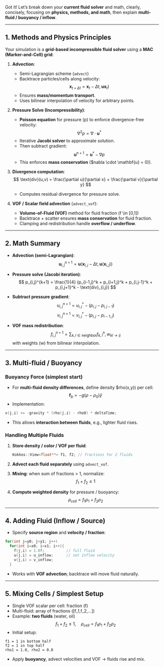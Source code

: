 Got it! Let’s break down your **current fluid solver** and math, clearly, concisely, focusing on **physics, methods, and math**, then explain **multi-fluid / buoyancy / inflow**.

---

## **1. Methods and Physics Principles**

Your simulation is a **grid-based incompressible fluid solver** using a **MAC (Marker-and-Cell) grid**:

1. **Advection**:

   * Semi-Lagrangian scheme (`advect`)
   * Backtrace particles/cells along velocity:
$$
     \mathbf{x}_{t+\Delta t} = \mathbf{x}_t - \Delta t , \mathbf{u} \mathbf{x}_t)
$$
   * Ensures **mass/momentum transport**.
   * Uses bilinear interpolation of velocity for arbitrary points.

2. **Pressure Solve (Incompressibility)**:

   * **Poisson equation** for pressure (p) to enforce divergence-free velocity:
$$
     \nabla^2 p = \nabla \cdot \mathbf{u}^*
$$
   * Iterative **Jacobi solver** to approximate solution.
   * Then subtract gradient:
$$
     \mathbf{u}^{n+1} = \mathbf{u}^* - \nabla p
$$
   * This enforces **mass conservation** ($nabla \cdot \mathbf{u} = 0)).

3. **Divergence computation**:
$$
\text{div}(u,v) = \frac{\partial u}{\partial x} + \frac{\partial v}{\partial y}
$$

   * Computes residual divergence for pressure solve.

4. **VOF / Scalar field advection** (`advect_vof`):

   * **Volume-of-Fluid (VOF)** method for fluid fraction (f \in [0,1])
   * Backtrace + scatter ensures **mass conservation** for fluid fraction.
   * Clamping and redistribution handle **overflow / underflow**.

---

## **2. Math Summary**

* **Advection (semi-Lagrangian)**:
$$
\mathbf{u}_{i,j}^{n+1} = \mathbf{u}( \mathbf{x}_{i,j} - \Delta t , \mathbf{u} (\mathbf{x}_{i,j}))
$$

* **Pressure solve (Jacobi iteration)**:
$$
  p_{i,j}^{k+1} = \frac{1}{4} (p_{i-1,j}^k + p_{i+1,j}^k + p_{i,j-1}^k + p_{i,j+1}^k - \text{div}_{i,j})
$$

* **Subtract pressure gradient**:
$$
  u_{i,j}^{n+1} = u_{i,j}^{*} - (p_{i,j} - p_{i,j-1})
$$
$$
  v_{i,j}^{n+1} = v_{i,j}^{*} - (p_{i,j} - p_{i-1,j})
$$

* **VOF mass redistribution**:
$$
  f_{i,j}^{n+1} = \sum_{k,l \in \text{neighbor}} f_{k,l}^{n} , w_{kl\rightarrow ij}
$$
  with weights (w) from bilinear interpolation.

---

## **3. Multi-fluid / Buoyancy**

### **Buoyancy Force (simplest start)**

* For **multi-fluid density differences**, define density $rho(x,y)) per cell:
$$
\mathbf{f}_b = - g (\rho - \rho_0) \hat{y}
$$
* Implementation:

```cpp
v(j,i) += -gravity * (rho(j,i) - rho0) * deltaTime;
```

* This allows **interaction between fluids**, e.g., lighter fluid rises.

### **Handling Multiple Fluids**

1. **Store density / color / VOF per fluid**:

   ```cpp
   Kokkos::View<float**> f1, f2; // fractions for 2 fluids
   ```
2. **Advect each fluid separately** using `advect_vof`.
3. **Mixing**: when sum of fractions > 1, normalize:
$$
   f_1 + f_2 \le 1
$$
4. **Compute weighted density** for pressure / buoyancy:
$$
   \rho_{cell} = f_1 \rho_1 + f_2 \rho_2
$$

---

## **4. Adding Fluid (Inflow / Source)**

* Specify **source region** and **velocity / fraction**:

```cpp
for(int j=y0; j<y1; j++)
  for(int i=x0; i<x1; i++){
    f(j,i) = 1.0f;          // full fluid
    u(j,i) = u_inflow;      // set inflow velocity
    v(j,i) = v_inflow;
  }
```

* Works with **VOF advection**; backtrace will move fluid naturally.

---

## **5. Mixing Cells / Simplest Setup**

* Single VOF scalar per cell: fraction (f)
* Multi-fluid: array of fractions ([f_1,f_2,...])
* Example: **two fluids** (water, oil)
$$
  f_1 + f_2 \le 1, \quad \rho_{cell} = f_1 \rho_1 + f_2 \rho_2
$$
* Initial setup:

```text
f1 = 1 in bottom half
f2 = 1 in top half
rho1 = 1.0, rho2 = 0.8
```

* Apply **buoyancy**, advect velocities and VOF → fluids rise and mix.


